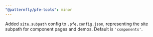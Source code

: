 ```yaml
---
"@patternfly/pfe-tools": minor
---
```

Added `site.subpath` config to `.pfe.config.json`, representing the site subpath 
for component pages and demos. Default is `'components'`.
